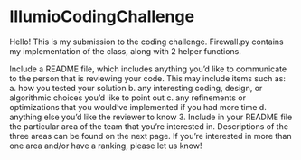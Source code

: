 # IllumioCodingChallenge

Hello! This is my submission to the coding challenge. Firewall.py contains my implementation of the class, along with 2 helper functions.

Include a README file, which includes anything you’d like to communicate to the person
that is reviewing your code. This may include items such as:
a. how you tested your solution
b. any interesting coding, design, or algorithmic choices you’d like to point out
c. any refinements or optimizations that you would’ve implemented if you had
more time
d. anything else you’d like the reviewer to know
3. Include in your README file the particular area of the team that you’re interested in.
Descriptions of the three areas can be found on the next page. If you’re interested in
more than one area and/or have a ranking, please let us know!
